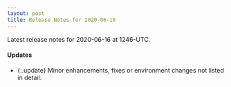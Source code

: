 ```yaml
---
layout: post
title: Release Notes for 2020-06-16
---
```


Latest release notes for 2020-06-16 at 1246-UTC.

<div class='updates' markdown='1'>

#### Updates

- {:.update} Minor enhancements, fixes or environment changes not listed in detail.

</div>


